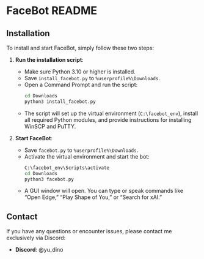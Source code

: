 # FaceBot README

## Installation

To install and start FaceBot, simply follow these two steps:

1. **Run the installation script**:
   - Make sure Python 3.10 or higher is installed.
   - Save `install_facebot.py` to `%userprofile%\Downloads`.
   - Open a Command Prompt and run the script:
     ```bash
     cd Downloads
     python3 install_facebot.py
     ```
   - The script will set up the virtual environment (`C:\facebot_env`), install all required Python modules, and provide instructions for installing WinSCP and PuTTY.

2. **Start FaceBot**:
   - Save `facebot.py` to `%userprofile%\Downloads`.
   - Activate the virtual environment and start the bot:
     ```bash
     C:\facebot_env\Scripts\activate
     cd Downloads
     python3 facebot.py
     ```
   - A GUI window will open. You can type or speak commands like “Open Edge,” “Play Shape of You,” or “Search for xAI.”

## Contact

If you have any questions or encounter issues, please contact me exclusively via Discord:
- **Discord**: @yu_dino
